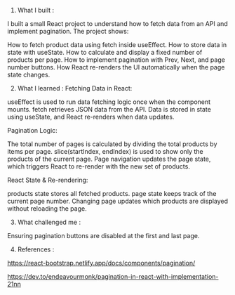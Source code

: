 1. What I built :

I built a small React project to understand how to fetch data from an API and implement pagination. The project shows:

How to fetch product data using fetch inside useEffect.
How to store data in state with useState.
How to calculate and display a fixed number of products per page.
How to implement pagination with Prev, Next, and page number buttons.
How React re-renders the UI automatically when the page state changes.

2. What I learned :
Fetching Data in React:

useEffect is used to run data fetching logic once when the component mounts.
fetch retrieves JSON data from the API.
Data is stored in state using useState, and React re-renders when data updates.

Pagination Logic:

The total number of pages is calculated by dividing the total products by items per page.
slice(startIndex, endIndex) is used to show only the products of the current page.
Page navigation updates the page state, which triggers React to re-render with the new set of products.

React State & Re-rendering:

products state stores all fetched products.
page state keeps track of the current page number.
Changing page updates which products are displayed without reloading the page.

3. What challenged me :

Ensuring pagination buttons are disabled at the first and last page.

4. References :

https://react-bootstrap.netlify.app/docs/components/pagination/

https://dev.to/endeavourmonk/pagination-in-react-with-implementation-21nn
